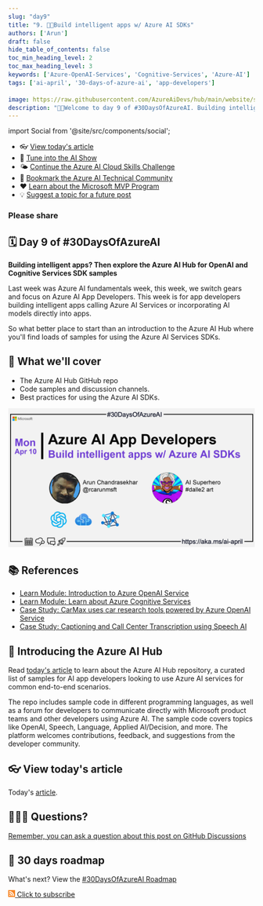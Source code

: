 ```yaml
---
slug: "day9"
title: "9. 🧑‍💻Build intelligent apps w/ Azure AI SDKs"
authors: ['Arun']
draft: false
hide_table_of_contents: false
toc_min_heading_level: 2
toc_max_heading_level: 3
keywords: ['Azure-OpenAI-Services', 'Cognitive-Services', 'Azure-AI']
tags: ['ai-april', '30-days-of-azure-ai', 'app-developers']

image: https://raw.githubusercontent.com/AzureAiDevs/hub/main/website/static/img/2023-aia/banner-day9.png
description: "🧑‍💻Welcome to day 9 of #30DaysOfAzureAI. Building intelligent apps? Then explore the Azure AI Hub for OpenAI and Cognitive Services SDK samples https://azureaidevs.github.io/hub/2023-aia/day9"
---
```


import Social from '@site/src/components/social';

<head>

  <meta property="og:url" content="https://azureaidevs.github.io/hub/2023-aia/day9" />
  <meta property="og:title" content="Build intelligent apps w/ Azure AI SDKs" />
  <meta property="og:description" content="🧑‍💻Welcome to day 9 of #30DaysOfAzureAI. Building intelligent apps? Then explore the Azure AI Hub for OpenAI and Cognitive Services SDK samples" />
  <meta property="og:image" content="https://raw.githubusercontent.com/AzureAiDevs/hub/main/website/static/img/2023-aia/banner-day9.png" />
  <meta property="og:type" content="article" />
  <meta property="og:site_name" content="Azure AI Developer" />

  <link rel="canonical" href="https://github.com/Azure-Samples/azure-ai"  />

</head>

- 👓 [View today's article](https://github.com/Azure-Samples/azure-ai)
- 🍿 [Tune into the AI Show](https://aka.ms/ai-april-ai-show)
- 🌤️ [Continue the Azure AI Cloud Skills Challenge](https://aka.ms/30-days-of-azure-ai-challenge)
- 🏫 [Bookmark the Azure AI Technical Community](https://aka.ms/ai-april-tech-community)
- ❤️ [Learn about the Microsoft MVP Program](https://aka.ms/ai-april-mvp-program)
- 💡 [Suggest a topic for a future post](https://github.com/AzureAiDevs/hub/discussions/categories/call-for-content)

### Please share

<Social
    page_url="https://azureaidevs.github.io/hub/2023-aia/day9"
    image_url="https://raw.githubusercontent.com/AzureAiDevs/hub/main/website/static/img/2023-aia/banner-day9.png"
    title="Build intelligent apps w/ Azure AI SDKs"
    description= "🧑‍💻Day 9 of #30DaysOfAzureAI. AI App developers don't miss out on exploring the Azure AI Hub for OpenAI and Cognitive Services SDK samples. Build intelligent apps with Azure AI Services."
    hashtags="AI,AzureOpenAI,AzureSDK"
    hashtag="#30DaysOfAzureAi"
/>

## 🗓️ Day 9 of #30DaysOfAzureAI

<!-- README
The following description is also used for the tweet. So it should be action oriented and grab attention 
If you update the description, please update the description: in the frontmatter as well.
-->

**Building intelligent apps? Then explore the Azure AI Hub for OpenAI and Cognitive Services SDK samples**

<!-- README
The following is the intro to the post. It should be a short teaser for the post.
-->

Last week was Azure AI fundamentals week, this week, we switch gears and focus on Azure AI App Developers. This week is for app developers building intelligent apps calling Azure AI Services or incorporating AI models directly into apps. 

So what better place to start than an introduction to the Azure AI Hub where you'll find loads of samples for using the Azure AI Services SDKs.

## 🎯 What we'll cover

<!-- README
The following list is the main points of the post. There should be 3-4 main points.
 -->


- The Azure AI Hub GitHub repo
- Code samples and discussion channels.
- Best practices for using the Azure AI SDKs.

<!-- 
- Main point 1
- Main point 2
- Main point 3 
- Main point 4
-->

[![Image banner for day 9](./../../static/img/2023-aia/banner-day9.png)](https://github.com/Azure-Samples/azure-ai)


<!-- README
Add or update a list relevant references here. These could be links to other blog posts, Microsoft Learn Module, videos, or other resources.
-->



## 📚 References

- [Learn Module: Introduction to Azure OpenAI Service](https://learn.microsoft.com/en-us/training/modules/explore-azure-openai/?WT.mc_id=aiml-89446-dglover)
- [Learn Module: Learn about Azure Cognitive Services](https://learn.microsoft.com/training/browse/?products=azure-cognitive-services&WT.mc_id=aiml-89446-dglover)
- [Case Study: CarMax uses car research tools powered by Azure OpenAI Service](https://customers.microsoft.com/en-us/story/1501304071775762777-carmax-retailer-azure-openai-service&WT.mc_id=aiml-89446-dglover)
- [Case Study: Captioning and Call Center Transcription using Speech AI](https://github.com/Azure-Samples/cognitive-services-speech-sdk/tree/master/scenarios)


<!-- README
The following is the body of the post. It should be an overview of the post that you are referencing.
See the Learn More section, if you supplied a canonical link, then will be displayed here.
-->


## 🚌 Introducing the Azure AI Hub

Read [today's article](https://github.com/Azure-Samples/azure-ai) to learn about the Azure AI Hub repository, a curated list of samples for AI app developers looking to use Azure AI services for common end-to-end scenarios. 

The repo includes sample code in different programming languages, as well as a forum for developers to communicate directly with Microsoft product teams and other developers using Azure AI. The sample code covers topics like OpenAI, Speech, Language, Applied AI/Decision, and more. The platform welcomes contributions, feedback, and suggestions from the developer community.

## 👓 View today's article

Today's [article](https://github.com/Azure-Samples/azure-ai).


## 🙋🏾‍♂️ Questions?

[Remember, you can ask a question about this post on GitHub Discussions](https://github.com/AzureAiDevs/hub/discussions/categories/azure-ai-app-developers)

## 📍 30 days roadmap

What's next? View the [#30DaysOfAzureAI Roadmap](/hub/roadmap/30days)

[![The image is the RSS feed available icon](./../../static/img/2023-aia/rss.png) Click to subscribe](https://azureaidevs.github.io/hub/2023-aia/rss.xml)